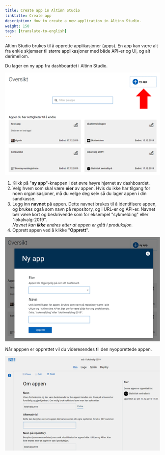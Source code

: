 ```yaml
---
title: Create app in Altinn Studio
linktitle: Create app
description: How to create a new application in Altinn Studio.
weight: 150
tags: [translate-to-english]
---
```


Altinn Studio brukes til å opprette applikasjoner (apps).
En app kan være alt fra enkle skjemaer til større applikasjoner med både API-er og UI, og alt derimellom. 

Du lager en ny app fra dashboardet i Altinn Studio.

![Dashboardet i Altinn Studio](overview.png "Dashboard - oversikt")

1. Klikk på "**ny app**"-knappen i det øvre høyre hjørnet av dashboardet. 
2. Velg hvem som skal være **eier** av appen. Hvis du ikke har tilgang for noen organisasjoner, må du velge deg selv så du lager appen i din sandkasse.
3. Legg inn **navnet** på appen. Dette navnet brukes til å identifisere appen, og brukes også som navn på repository, og i URL-er og API-er.
   Navnet bør være kort og beskrivende som for eksempel "sykmelding" eller "lokalvalg-2019".  
    _Navnet kan **ikke** endres etter at appen er gått i produksjon._
4. Opprett appen ved å klikke "**Opprett**".

![Ny app popup](new-app.png "Opprett en ny app")

Når apppen er opprettet vil du videresendes til den nyopprettede appen.

![App opprettet](app-created.png "App opprettet")